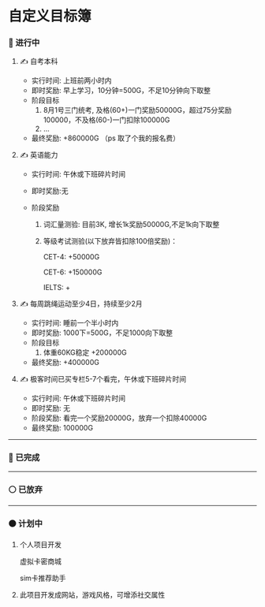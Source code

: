 # 自定义目标簿





### 🔵 进行中

1. ✍  自考本科
   - 实行时间: 上班前两小时内
   - 即时奖励: 早上学习，10分钟=500G，不足10分钟向下取整
   - 阶段目标
     1.  8月1号三门统考, 及格(60+)一门奖励50000G，超过75分奖励100000，不及格(60-)一门扣除100000G
     2. ...
   - 最终奖励: +860000G （ps 取了个我的报名费）
   
   
   
2. ✍ 英语能力

   - 实行时间: 午休或下班碎片时间   

   - 即时奖励:无

   - 阶段奖励

     1. 词汇量测验: 目前3K, 增长1k奖励50000G,不足1k向下取整

     2. 等级考试测验(以下放弃皆扣除100倍奖励)：

        CET-4: +50000G  

        CET-6: +150000G

        IELTS: +
        
        

3. ✍ 每周跳绳运动至少4日，持续至少2月
   - 实行时间: 睡前一个半小时内  
   - 即时奖励: 1000下=500G，不足1000向下取整
   - 阶段目标
     1.  体重60KG稳定  +200000G  
   - 最终奖励: +400000G 

   

4. ✍  极客时间已买专栏5-7个看完，午休或下班碎片时间
   - 实行时间: 午休或下班碎片时间   
   - 即时奖励: 无
   - 阶段奖励: 看完一个奖励20000G，放弃一个扣除40000G
   - 最终奖励: 100000G

    



------
### 🔴 已完成





------
### ⚪ 已放弃





------
### ⚫ 计划中



1. 个人项目开发

   虚拟卡密商城

   sim卡推荐助手

2. 此项目开发成网站，游戏风格，可增添社交属性




